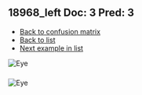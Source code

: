 ## 18968_left Doc: 3 Pred: 3
- [Back to confusion matrix](https://github.com/juliandewit/kaggle_retinopathy/blob/master/matrix.md)
- [Back to list](https://github.com/juliandewit/kaggle_retinopathy/blob/master/lists/33/list.md)
- [Next example in list](https://github.com/juliandewit/kaggle_retinopathy/blob/master/lists/33/18/18970_left.md)

![Eye](https://retinopaty.blob.core.windows.net/size1024/18968_left_3.jpeg)

### 

![Eye]()
